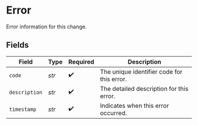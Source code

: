 # Error

Error information for this change.


## Fields

| Field                                      | Type                                       | Required                                   | Description                                |
| ------------------------------------------ | ------------------------------------------ | ------------------------------------------ | ------------------------------------------ |
| `code`                                     | *str*                                      | :heavy_check_mark:                         | The unique identifier code for this error. |
| `description`                              | *str*                                      | :heavy_check_mark:                         | The detailed description for this error.   |
| `timestamp`                                | *str*                                      | :heavy_check_mark:                         | Indicates when this error occurred.        |